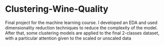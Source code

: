 # Clustering-Wine-Quality
Final project for the machine learning course. I developed an EDA and used dimensionality reduction techniques to reduce the complexity of the model. After that, some clustering models are applied to the final 2-classes dataset, with a particular attention given to the scaled or unscaled data
